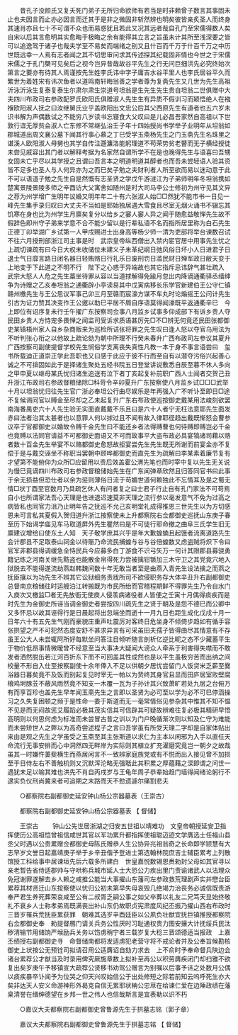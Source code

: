 <!-- { "loadSidebar": true } -->
　　昔孔子没颜氏又复夭死门弟子无所归命欲师有若当是时非赖曾子数言其事固未止也夫因言而止亦必因言而迁其于是非之微固非斩然辨也明矣彼皆亲炙圣人而终身其速肖亦且七十不可谓不众也而易惑犹且若此又况其远者哉自孔门至宋儒得数人矣自宋以后其言愈明其实愈晦于极晦之余有能得其立言之旨虽未计其所至浅深要之皆可以追逸驾于诸子也哉夫学至不易矣而端绪之别又且什百而千万于什百千万之中历世既远幸一人焉有志者闻之其不切思审问求其传述探其纪载固非情也今世之于宋儒宋儒之于孔门槩可见矣后之视今岂异昔哉故谷平先生之行无问巨细洪先必究终始次第言之要亦有待其人焉谨按先生姓李氏讳中字子庸吉水谷平里人也李氏居谷平久而繁世为着姓宋有讳次鱼者以道鸣南轩晦翁善之学者尊为复斋先生又几世为先生高祖沂泳沂泳生复泰复泰生尔肃尔肃生崇道号坦翁是生先生先生贵自坦翁二世俱赠中大夫四川布政司右参政配罗氏欧阳氏俱赠淑人先生生有异质不假训习而颖悟绝人在襁褓欧阳淑人抚之曰汝继舅氏业乎盖欧阳出文忠公后其父西原先生有道者也五六岁未识书解为声偶数试之不能穷八岁读书忘寝食大父叹曰是儿必昌吾家然自高祖以下世敦行谊无厚赀会淑人亡东修不常继弘治壬子年十四始授尚书学举子业明年从坦翁如郡城道出周文襄公墓下闻其行事心慕之丁巳受学玉斋杨先生之门玉斋先生名珠里之谌溪人欧阳淑人母舅也其学自传注遡濂洛能躬理道不苟荣势贫老瞽而无子横经授徒未尝见戚容出其门者以解释考据为名家然自谓所学不在是也晚得先生与语喜曰吾甥女固未亡乎尽以其学授之且谓曰吾言本之明道明道其醇者也而吾未尝轻语人验其资皆不足多也圣人与人何异亦为之而巳矣子勉之夫财利者人所至欲而易以迷动意于此不可以语道子勉之先生自是然慨有志圣贤之学戊午游澻江为子弟师明年冬坦翁携如楚寓景陵景陵多师之辛酉访大父寓舍如随州是时大司马李公士修初为州守见其文异之荐为州学增广生明年议婚又明年年二十有六张淑人始□□然犹不能市书一日见一峰先生集手录归叹曰大丈夫不当如是耶始独居遇大雪食且尽室无烟火诵书不辍忘其饥寒在身也比为州学生月廪矣复分以给乡之窭人窭人异之闻于随愈益敬惮先生故不假辞色即州守子弟来学意不合不能少留以是行辈私语不名而指所居里称为白石先生正德丁卯举湖广乡试第一人甲戍赐进士出身高等杨少师一清为吏部将举台谏数召试不往六月授刑部浙江司主事是时　武宗皇帝纵西僧出入禁内宦官居中用事先生忧之上疏切谏疏有曰今日大权未收储位未建义子未革纪纲日弛风俗日坏小人日进君子日退士气日靡言路日闭名器日轻贿赂日行礼乐日废刑罚日滥民财日殚军政日敝天变于上地变于下此道之不明不行　陛下之心惑于异端故也其它指斥忌讳辞气甚壮疏入　武宗大怒人人危之先生藁坐待罪从容以当道捄解得免踰月忽出内降谪通衢驿丞缙绅争为诗赠之乙亥奉坦翁之通衢辟小亭读易其中戊寅病移长乐学官新建伯王公守仁镇赣州檄先生与王公思议军事己卯三月至赣而宸濠方谋不车丸时论煽摇王公问计先生引古为证力赞其决变作王公邀以助巳平居不屑自序语莫得闻濠既平返通衢辛巳　今上即位有诏序复未行壬午擢广东按察司佥事八月监乡试事多仰成部下有诉乡贵人夺民田乡贵人方恃宠多畏惮之闻监司受诉求质语甚厉先□不□辨无何竟还民田张都御史某镇梧州家人自乡杂商贩来为巡检所诘张将罪之先生叹曰逢人怒以夺官乌用法为不听判张心衔之以他故上疏论劾为朝中所理不行癸未春升广西布政司左参议其夏升广西按察司副使提督学校先生悯俗学支离丧失真性凡教一本于身不事言语尝曰　玺书所载迪正道崇正学此吾职也又曰感于此应于彼不行而至自有以潜夺污俗兴起善心诚之不可揜固如此于是择诸生聚处五经书院五日登堂讲说敷悉自辰至暮不休人多向之甲申夏以继母某氏忧归诸生追送有泣下者丁亥起复补前职广西人士闻者交贺己丑升浙江布政司右参政督粮储除□科苛令辛卯夏升广东按察使八月监乡试□□□武举十月以坦翁忧归往先生官广浙必奉坦公行曲尽娱乐是年再强入广不听讣至即日□途不复候谒同官以赙金至尽却之乙未起复升广东右布政使巡按御史戴某用法峻刻欲罢南海番禺吏六十人先生验无实面直戴戴不乐且曰是六十人者宁无枉法意耶先生面发赤曰法者治其太甚者也以意罪人何以捄过且不闻有故入律耶径趋出戴既惭怒会曹参议卒于官都御史以婚故令赙千金先生曰不能还乡者法得赙曹也何待赙即赙岂必千金也竟赙以法同官请益不可都御史面语又不可而故事平大盗布政必具宴犒诸司藉以赂者数十百金先生举宴不以赂都御史愈怒故拒宴尝先生先生既无所谢而前宴金亦不复偿于是与戴交诬坐不称职当罢朝中顾哗都御史而直先生为疏解曰李某素着廉节复有才望第不能俯仰为众所□应留用以责后效盖霍公渭先笔也而时宰中复以先生无关说为慢巳竟谪四川布政司右参政督粮储始先生在广东闻弹章欣然且归答同官书曰此事于余无损益但恐仕者以余为惩则薄俗日流于苟媚世道何赖独此不忘情耳及是之蜀无情□状丁酉至官数月乃具疏乞休人有问者复之曰士君子行止自有孔门家法不可苟焉自小也所谓家法吾心天理是也进退迟速莫非天理之流行参以毫发意气不免为过高之病皆私也同官力沮乃止明年告之抚巡不允己亥明堂礼成得推恩三世先生以为方切感恩未可言私其夏假入贺归道升浙江按察使未上升都察院右佥都御史巡抚山东庚子春至历下始谒学庙见车马取道屏外先生瞿然曰是不可徒行耶命撤之曲阜三氏学生旧无廪建议增给曰使东土人知　天子敬学庶其兴乎是年大歉蝗蝻且起饿者流离道路先生会计郡县不足取泰山祠金以待赈乃命流民捕蝗与谷与谷倍蝗数又虑盗贼将炽下令曰官军非郡县得调缓急全恃民兵今应募多白丁游食不识弓矢万一何计其限郡县募骁勇籍记练之河南关继先黠盗也能散金帛得死力尝被擒钳锧加三木守卫之其党竟穴地入狱脱去不能得遂流劫燕赵韩魏间数十年无敢当者至是由燕入青先生设法擒之而燕之抚臣攘以为功先生不辨其它讼狱细务责戕所司不欲侵职务存大体辛丑升右副都御史总督南京粮储往时运艘泊江转搬既为市民所绐而官稽程期鲜不得罪先生乃令自水门入庾次又檄监□者无先放衙无使庾人侵羡病诸役者人皆便之壬寅十月偶得痰疾而是时先生为金御史所诬当调金御史者尝按四川疏先生之贤于朝及是怨不德巳而公卿中又多怀忌以故其诬得行是日晨起将出忽端坐而逝十一月九日也距生成化戊戌十月一日年六十有五先生气刚而豪貌庄重声吐震厉对客终日危坐身不倾倚步趋如有循手容张拱望之严不可犯然态度安舒不甚求异言有可采虽田夫孺子皆得曲尽其情意有不存虽王公大人未尝辄阿所好每默坐问答注目倾听随言剖析亿逆比昵之态不少藏蓄平生于物价低昂事情微暧曾不经意至当大事决大疑闻大谤众人牵系于利害得失噤而不敢发者洒然脱缶若江河百折东下而不可回盖其性成然也是以平生虽极穷苦而出纳之间校量不形自入仕至按察副使十余年俸入不足以供朝夕居忧尝留门人饭贷米乏薪至爨浴器日暮矣竟不及饭而别起复见时宰无一帕以为贽终其身官且显而田庐居室败壁腐榱鸡埘豚苙不蔽风雨然竟不知支一木覆一瓦为子孙计其兴致萧旷若处九层之台俯万有而享百珍也盖先生早年闻玉斋先生之言即以圣贤为必可至以学为必不可巳停涵操习之久失复困顿之频于是性命一委于斯道而无一毫常情俗见参杂其中惟其不知不愠不见是而无闷故惩艾履蹈必极其茂实信其可信辟其可疑故辨难往复必极其精研早悟高明则以何思何虑为标准而未尝冒古昔之训以为门户晚循渐次则以知及仁守为难能而未尝矫世人之弊以为高奇尝述程子之言曰吾学虽有所受天理二字却是自家体贴出来由是观之先生之学虽受之玉斋至其主张斯道以求仁为主本以闲邪为入手以直任天命流行无事安排而心中洞然四无畔岸为实际则其植立扩充濯磨究竟岂一朝夕之故哉虽其一时嫌忤萋斐横生而燕居闲言不一致辨家庭族党或有不悦而出入接见曾不加损至于日侍左右不善触机则又沉默浑沦略无强聒此其积累之厚蕴藉之深即谓之问世一遇犹未足以喻其难也洪先不肖自丙戌岁与王龟年周子恭辈始趋门墙得闻绪论躬行不逮实负仪刑尚冀来者可追期之末路而天不愸遗遽尔痛割悲夫 

　　○都察院右副都御史延安钟山杨公宗器墓表（王崇古） 

　　都察院右副都御史延安钟山杨公宗器墓表 【 督储】 

　　王崇古 
　　钟山公先世居浙湖之归安五世祖以靖难功　文皇帝朝授延安卫指挥使历公高祖恺曾祖信咸世其官以军功累升都指挥使祖聪迈迹文学膺选士任福山县丞父时遇以公贵累赠佥都御史母陈氏赠恭人生公协异兆祖翁奇之长命即学颕慧有大志早岁文誉日起嘉靖庚子举于乡辛丑偕予登进士第选翰林院庶吉士辅臣累考上列散馆授工科给事中居谏垣先后六载多所建白　世皇嘉悦数锡恩赉勑封父母如其官寻以亲老暂告省侍适郡帅与守哄称兵城市延人士大恐公力疾出里门责谕诸武人以法理众免冠谢罪遂解去乡人赖之咸推公能当大事擢山东藩司左参政救荒理剧声实并懋台臣累荐其材贤迁山东按察使以忧归公初未第早失母哀毁几绝竭力治丧务必诚信既贵游奉严君生养死葬荣哀咸至公有二叔胥乏嗣公事之如父卒葬以礼友二兄笃天显始终敬礼不衰乡人士称孝弟焉既满丧出补山东仍故职贞宪肃度风纪丕振乃擢山西右布政时三晋岁罹兵荒抚臣累获罪　朝难其选岁辛酉廷臣以公夙负壮猷宜抚巨镇推授都察院右佥都御史奉　勑提督鴈门请关兵务公性厌时习耻通权贵力图安攘大计抚绥兵民汰秽清输节用储饷严堠励兵关务以饬虏稍宁者三载岁复大稔三晋颂德适当报政　上嘉丕绩授右副都御史寻　命督储南都将发适虏犯老营守将不戒论者并及公奉旨候勘核御史上状按公无预铨司拟请召用公适膺诏自劾力求去　上不俞时予奉命督兵陜边会诸台累荐公才猷当及时录用俾究厥施章数上拟补至再公以积劳膺疾闭门却扫雅不欲复出矣岁庚午予移镇宣大疏荐公贤移书劝驾公赠言为别嘱以后事予讳之处数月公偶以痰疾暴卒讣闻予为位哭之仰天兴叹始信公于出处修短之际若前知云呜呼死生亦大矣非达天人安义命游神形外曷克自信无累耶状柟公忠荩在给谏仁爱在边陲政绩在藩臬清誉在缙绅德望在乡邦一世之伟人也信哉斯言是宜表勒以识不朽 

　　○嘉议大夫都察院右副都御史曾鲁源先生于拱墓志铭（郭子章） 

　　嘉议大夫都察院右副都御史曾鲁源先生于拱墓志铭 【 督储】 
